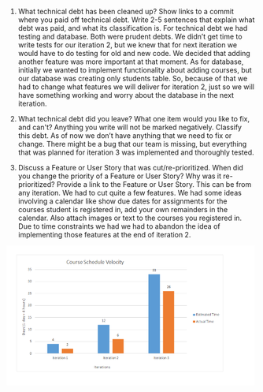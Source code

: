 1. What technical debt has been cleaned up? Show links to a commit where you paid off technical debt. Write 2-5 sentences that explain what debt was paid, and what its classification is.
    For technical debt we had testing and database. Both were prudent debts. We didn’t get time to write tests for our iteration 2, but we knew that for next iteration we would have to do testing for old and new code. We decided that adding another feature was more important at that moment. As for database, initially we wanted to implement functionality about adding courses, but our database was creating only students table. So, because of that we had to change what features we will deliver for iteration 2, just so we will have something working and worry about the database in the next iteration.


2. What technical debt did you leave? What one item would you like to fix, and can't? Anything you write will not be marked negatively. Classify this debt.
    As of now we don’t have anything that we need to fix or change. There might be a bug that our team is missing, but everything that was planned for iteration 3 was implemented and thoroughly tested. 


3. Discuss a Feature or User Story that was cut/re-prioritized. When did you change the priority of a Feature or User Story? Why was it re-prioritized? Provide a link to the Feature or User Story. This can be from any iteration.
    We had to cut quite a few features. We had some ideas involving a calendar like show due dates for assignments for the courses student is registered in, add your own remainders in the calendar. Also attach images or text to the courses you registered in. Due to time constraints we had we had to abandon the idea of implementing those features at the end of iteration 2.



![](Course_Schedule_Velocity.png)
